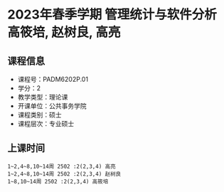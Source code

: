# 2023年春季学期 管理统计与软件分析 高筱培, 赵树良, 高亮






## 课程信息

- 课程号：PADM6202P.01
- 学分：2
- 教学类型：理论课
- 开课单位：公共事务学院
- 课程类别：硕士
- 课程层次：专业硕士

## 上课时间

```
1~2,4~8,10~14周 2502 :2(2,3,4) 高亮
1~2,4~8,10~14周 2502 :2(2,3,4) 赵树良
1~8,10~14周 2502 :2(2,3,4) 高筱培
```


